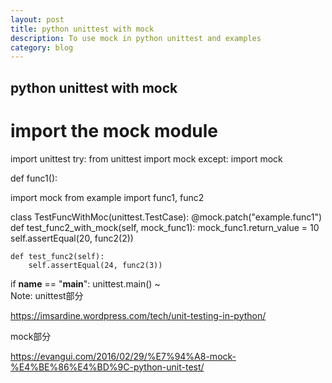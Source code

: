 ```yaml
---
layout: post
title: python unittest with mock
description: To use mock in python unittest and examples
category: blog
---
```


## python unittest with mock

# import the mock module

import unittest
try:
    from unittest import mock
except:
    import mock

def func1():
    
import mock
from example import func1, func2

class TestFuncWithMoc(unittest.TestCase):
    @mock.patch("example.func1")
    def test_func2_with_mock(self, mock_func1):
        mock_func1.return_value = 10
        self.assertEqual(20, func2(2))

    def test_func2(self):
        self.assertEqual(24, func2(3))


if __name__ == "__main__":
    unittest.main()
~                      
Note:
unittest部分

https://imsardine.wordpress.com/tech/unit-testing-in-python/

mock部分

https://evangui.com/2016/02/29/%E7%94%A8-mock-%E4%BE%86%E4%BD%9C-python-unit-test/

[Shannonh]:    https://github.com/xhan-shannon "xhan-shannon"
